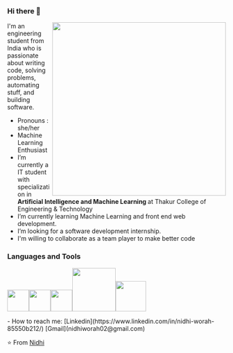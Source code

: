 ### Hi there 👋

[<img align="right" width="400" src="https://github-readme-stats.vercel.app/api?username=Nidhi-1223&show_icons=true"/>](https://github.com/Nidhi-1223)

I'm an engineering student from India who is passionate about writing code, solving problems, automating stuff, and building software.
- Pronouns : she/her
- Machine Learning Enthusiast
- I’m currently a IT student with specialization in <b> Artificial Intelligence and Machine Learning </b> at Thakur College of Engineering & Technology
- I’m currently learning Machine Learning and front end web development. 
- I’m looking for a software development internship. 
- I'm willing to collaborate as a team player to make better code



### Languages and Tools

<img src="https://media.giphy.com/media/3rCcV6sC1o2GY/giphy.gif" width="50"><img src="https://i.giphy.com/media/LMt9638dO8dftAjtco/200.webp"   width="50"><img src="https://i.giphy.com/media/IdyAQJVN2kVPNUrojM/200.webp" width="50"><img src="https://media.giphy.com/media/kH1DBkPNyZPOk0BxrM/giphy.gif" width="100"><img src="https://media.giphy.com/media/SsCYf6DRFJrOpP0IoM/giphy.gif" width="70">
  <p>
- How to reach me: [Linkedin](https://www.linkedin.com/in/nidhi-worah-85550b212/) [Gmail](nidhiworah02@gmail.com)

⭐️ From [Nidhi](https://github.com/Nidhi-1223)

